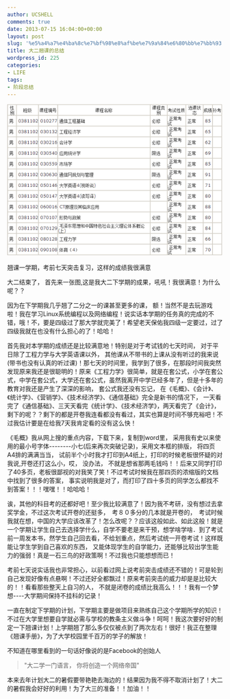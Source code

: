 ```yaml
---
author: UCSHELL
comments: true
date: 2013-07-15 16:04:00+00:00
layout: post
slug: '%e5%a4%a7%e4%ba%8c%e7%bf%98%e8%af%be%e7%9a%84%e6%80%bb%e7%bb%93'
title: 大二翘课的总结
wordpress_id: 225
categories:
- LIFE
tags:
- 阶段总结
---
```


![grade.png](\uploads\2013\grade.png)



翘课一学期，考前七天突击复习，这样的成绩我很满意

大二结束了， 首先来一张图,这是我大二下学期的成果，吼吼！我很满意！为什么呢？？

因为在下学期我几乎翘了二分之一的课甚至更多的课， 额！当然不是去玩游戏啦！我在学习Linux系统编程以及网络编程！说实话本学期的任务真的完成的不错，哦！不，要是四级过了那大学就完美了！希望老天保佑我四级一定要过，过了四级我就在也没有什么担心的了！哈哈！

首先我对本学期的成绩还是比较满意地！特别是对于考试钱的七天时间， 对于平日除了工程力学与大学英语课以外， 其他课从不带书的上课从没有听过的我来说(带书也没有认真的听过课)！那七天的时间里，我学到了很多，在那段时间我突然发现原来我还是很聪明的！原来《工程力学》很简单，就是在套公式，小学在套公式，中学在套公式，大学还在套公式，虽然我离开中学已经多年了，但是十多年的教育对我还是产生了深深的影响， 套公式我还没有忘记， 在《毛概》、《会计》、《统计学》、《营销学》、《技术经济学》、《通信基础》完全是新书的情况下， 一天看完了《通信基础》、三天天看完《统计学》、《技术经济学》，两天看完了《会计》， 剩下的呢？？剩下的都是开卷我连看都没有看过，其实也算是时间不够充裕吧！不过我估计要是在给我7天我肯定看的没有这么快！

《毛概》我从网上搜的重点内容，下载下来，复制到word里， 采用我有史以来使用的最小号字体--------小七(后来再次突破记录)，采用文本框的排版， 将四页A4排的满满当当， 试前半个小时我才打印到A4纸上，打印的时候老板很怀疑的对我说,开卷还打这么小，哎， 没办法， 不就是想省那两毛钱吗！！后来又同学打印了40多页，老板很鄙视的对我笑了笑！不过考试时候我在那四页的浓缩版的文档中找到了很多的答案， 事实说明我是对了，而打印了四十多页的同学怎么都找不到答案！！！嘿嘿！！哈哈哈！

诶，其他的科目考的还都好吧！至少我比较满意了！因为我不考研，没有想过去拿奖学金，不过这次考试开卷的还挺多，　考８０多分的几本就是开卷的，　考试时候我就在想，中国的大学应该改革了！怎么改呢？？应该这般如此、如此这般！就是一个学期让学生自己去选择学什么，自学不要老是来干预，想学啥学啥．到了考试前一周发本书，然学生自己回去看，不给划重点，然后考试统一开卷考试！这样既能让学生学到自己喜欢的东西， 又能体现学生的自学能力，还能够比较出学生能力的强弱！真是一石三鸟的好政策啊！不过我也只能想想而已！

考前七天说实话我也非常担心，以前看过网上说考前突击成绩还不错的！可是轮到自己发现好像有点悬啊！不过还好全都飘过！原来考前突击的威力却是是比较大的！！看看那些整天上自习的人， 不就是闭卷的成绩比我高么！！！我有一个梦想----大学期间保持不挂科的记录！

一直在制定下学期的计划，下学期主要是做项目来熟练自己这个学期所学的知识！不过在大学里想要自学就必需与学校的教条主义做斗争！呵呵！我这次要好好的制定一下翘课计划！上学期翘了那么多仅仅被点到了两次左右！很好！我正在整理《翘课手册》，为了大学校园里千百万的学子的解放！

不知道在哪里看到的一句话好像说的是Facebook的创始人

> "大二学一门语言， 你将创造一个网络帝国"

本来去年计划大二的暑假要带艳艳去海边的！结果因为我不得不取消计划了！大二的暑假我会好好的利用！为了大三的准备！！加油！！
